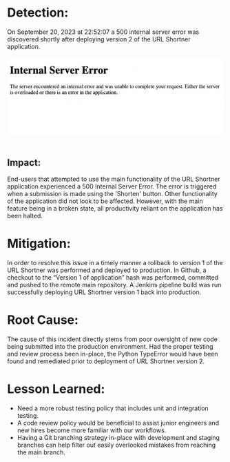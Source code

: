 # Detection:

On September 20, 2023 at 22:52:07 a 500 internal server error was discovered shortly after deploying version 2 of the URL Shortner application.<br><br>
![deploy3_1_error](images/deploy3_1_error.png)<br><br>

## Impact:

End-users that attempted to use the main functionality of the URL Shortner application experienced a 500 Internal Server Error. The error is triggered when a submission is made using the 'Shorten' button. Other functionality of the application did not look to be affected. However, with the main feature being in a broken state, all productivity reliant on the application has been halted.

# Mitigation:

In order to resolve this issue in a timely manner a rollback to version 1 of the URL Shortner was performed and deployed to production. In Github, a checkout to the “Version 1 of application” hash was performed, committed and pushed to the remote main repository. A Jenkins pipeline build was run successfully deploying URL Shortner version 1 back into production.

# Root Cause:

The cause of this incident directly stems from poor oversight of new code being submitted into the production environment. Had the proper testing and review process been in-place, the Python TypeError would have been found and remediated prior to deployment of URL Shortner version 2.

# Lesson Learned:

- Need a more robust testing policy that includes unit and integration testing.
- A code review policy would be beneficial to assist junior engineers and new hires become more familiar with our workflows.
- Having a Git branching strategy in-place with development and staging branches can help filter out easily overlooked mistakes from reaching the main branch.
